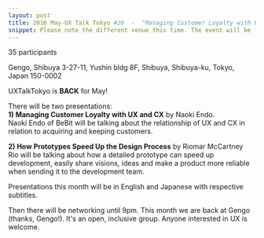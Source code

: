 ```yaml
---
layout: post
title: 2016 May-UX Talk Tokyo #26  -  "Managing Customer Loyalty with UX and CX" by Naoki Endo and "How Prototypes Speed Up the Design Process" by Riomar McCartney
snippet: Please note the different venue this time. The event will be free, but there will be no food or -
---
```

35 participants

Gengo, Shibuya 3-27-11, Yushin bldg 8F, Shibuya, Shibuya-ku, Tokyo, Japan 150-0002

UXTalkTokyo is <strong>BACK</strong> for May!

There will be two presentations:<br>
<strong>1) Managing Customer Loyalty with UX and CX</strong> by Naoki Endo.<br>
Naoki Endo of BeBit will be talking about the relationship of UX and CX in relation to acquiring and keeping customers. 

<strong>2) How Prototypes Speed Up the Design Process</strong> by Riomar McCartney<br>
Rio will be talking about how a detailed prototype can speed up development, easily share visions, ideas and make a product more reliable when sending it to the development team.  

Presentations this month will be in English and Japanese with respective subtitles.

Then there will be networking until 9pm. This month we are back at Gengo (thanks, Gengo!). It's an open, inclusive group. Anyone interested in UX is welcome.


